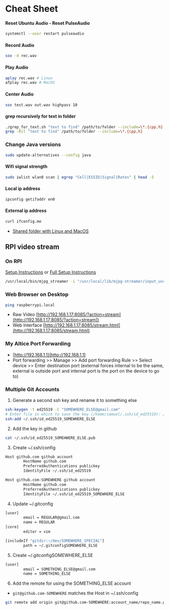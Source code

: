 # Cheat Sheet

#### Reset Ubuntu Audio - Reset PulseAudio
```bash
systemctl --user restart pulseaudio
```

#### Record Audio
```bash
sox -d rec.wav
```

#### Play Audio
```bash
aplay rec.wav # Linux
afplay rec.wav # MacOS
```

#### Center Audio
```bash
sox test.wav out.wav highpass 10
```

#### grep recursively for text in folder
```bash
./grep_for_text.sh "text to find" /path/to/folder --include=\*.{cpp,h}
grep -Ril "text to find" /path/to/folder --include=\*.{cpp,h}
```

### Change Java versions
```bash
sudo update-alternatives --config java
```

#### Wifi signal strength
```bash
sudo iwlist wlan0 scan | egrep "Cell|ESSID|Signal|Rates" | head -5
```
#### Local ip address
```bash
ipconfig getifaddr en0
```
#### External ip address
```bash
curl ifconfig.me
```

- [Shared folder with Linux and MacOS](./LinuxMacSharing.md)

## RPI video stream
### On RPI
[Setup Instructions](https://github.com/djsamseng/Grigio#raspberry-pi)
or [Full Setup Instructions](https://www.sigmdel.ca/michel/ha/rpi/streaming_en.html)


```bash
/usr/local/bin/mjpg_streamer -i "/usr/local/lib/mjpg-streamer/input_uvc.so -n -f 10 -r 1280x720" -o "/usr/local/lib/mjpg-streamer/output_http.so -p 8085 -w /usr/local/share/mjpg-streamer/www"
```

### Web Browser on Desktop
```bash
ping raspberrypi.local
```

- Raw Video [http://192.168.1.17:8085/?action=stream](http://192.168.1.17:8085/?action=stream])
- Web Interface [http://192.168.1.17:8085/stream.html](http://192.168.1.17:8085/stream.html)

### My Altice Port Forwarding
- [http://192.168.1.1](http://192.168.1.1)
- Port forwarding >> Manage >> Add port forwarding Rule >> Select device >> Enter destination port (external forces internal to be the same, external is outside port and internal port is the port on the device to go to)

### Multiple Git Accounts
1. Generate a second ssh key and rename it to something else
```bash
ssh-keygen -t ed25519 -C "SOMEWHERE_ELSE@gmail.com"
# Enter file in which to save the key (/home/samuel/.ssh/id_ed25519): /home/samuel/.ssh/id_ed25519_SOMEWHERE_ELSE
ssh-add ~/.ssh/id_ed25519_SOMEWHERE_ELSE
```
2. Add the key in github
```bash
cat ~/.ssh/id_ed25519_SOMEHWERE_ELSE.pub
```
3. Create ~/.ssh/config
```bash
Host github.com github account
        HostName github.com
        PreferredAuthentications publickey
        IdentityFile ~/.ssh/id_ed25519

Host github.com-SOMEWHERE github account
        HostName github.com
        PreferredAuthentications publickey
        IdentityFile ~/.ssh/id_ed25519_SOMEWHERE_ELSE
```
4. Update ~/.gitconfig
```bash
[user]
        email = REGULAR@gmail.com
        name = REGULAR
[core]
        editor = vim

[includeIf "gitdir:~/dev/SOMEWHERE_SPECIAL"]
        path = ~/.gitconfigSOMEWHERE_ELSE
```
5. Create ~/.gitconfigSOMEWHERE_ELSE
```bash
[user]
        email = SOMETHING_ELSE@gmail.com
        name = SOMETHING_ELSE
```

6. Add the remote for using the SOMETHING_ELSE account
- `git@github.com-SOMEWHERE` matches the Host in ~/.ssh/config
```bash
git remote add origin git@github.com-SOMEWHERE:account_name/repo_name.git
```